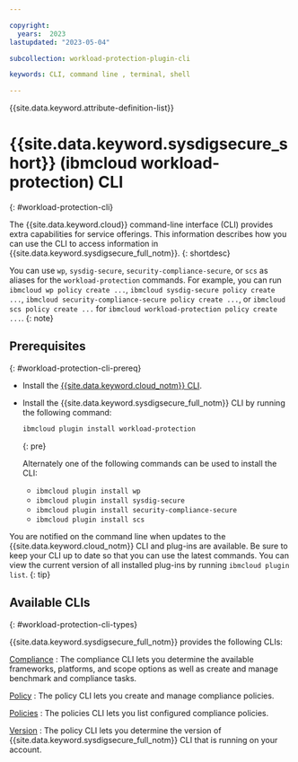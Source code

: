 ```yaml
---

copyright:
  years:  2023
lastupdated: "2023-05-04"

subcollection: workload-protection-plugin-cli

keywords: CLI, command line , terminal, shell

---
```


{{site.data.keyword.attribute-definition-list}}


# {{site.data.keyword.sysdigsecure_short}} (ibmcloud workload-protection) CLI
{: #workload-protection-cli}

The {{site.data.keyword.cloud}} command-line interface (CLI) provides extra capabilities for service offerings. This information describes how you can use the CLI to access information in {{site.data.keyword.sysdigsecure_full_notm}}.
{: shortdesc}

You can use `wp`, `sysdig-secure`, `security-compliance-secure`, or `scs` as aliases for the `workload-protection` commands. For example, you can run `ibmcloud wp policy create ...`, `ibmcloud sysdig-secure policy create ...`, `ibmcloud security-compliance-secure policy create ...`, or `ibmcloud scs policy create ...` for `ibmcloud workload-protection policy create ...`.
{: note}

## Prerequisites
{: #workload-protection-cli-prereq}

* Install the [{{site.data.keyword.cloud_notm}} CLI](/docs/cli?topic=cli-getting-started).
* Install the {{site.data.keyword.sysdigsecure_full_notm}} CLI by running the following command:

   ```sh
   ibmcloud plugin install workload-protection
   ```
   {: pre}

   Alternately one of the following commands can be used to install the CLI:

   * `ibmcloud plugin install wp`
   * `ibmcloud plugin install sysdig-secure`
   * `ibmcloud plugin install security-compliance-secure`
   * `ibmcloud plugin install scs`

You are notified on the command line when updates to the {{site.data.keyword.cloud_notm}} CLI and plug-ins are available. Be sure to keep your CLI up to date so that you can use the latest commands. You can view the current version of all installed plug-ins by running `ibmcloud plugin list`.
{: tip}

## Available CLIs
{: #workload-protection-cli-types}

{{site.data.keyword.sysdigsecure_full_notm}} provides the following CLIs:

[Compliance](/docs/workload-protection-cli-plugin?topic=workload-protection-cli-plugin-workload-protection-compliance-cli)
:   The compliance CLI lets you determine the available frameworks, platforms, and scope options as well as create and manage benchmark and compliance tasks.

[Policy](/docs/workload-protection-cli-plugin?topic=workload-protection-cli-plugin-workload-protection-policy-cli)
:   The policy CLI lets you create and manage compliance policies.

[Policies](/docs/workload-protection-cli-plugin?topic=workload-protection-cli-plugin-workload-protection-policy-cli)
:   The policies CLI lets you list configured compliance policies.

[Version](/docs/workload-protection-cli-plugin?topic=workload-protection-cli-plugin-workload-protection-version-cli)
:   The policy CLI lets you determine the version of {{site.data.keyword.sysdigsecure_full_notm}} CLI that is running on your account.
